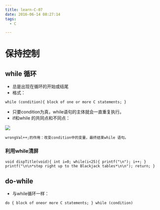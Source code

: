 ```yaml
---
title: learn-C-07
date: 2016-06-14 08:27:14
tags:
  - C

---
```





<!-- more -->

# 保持控制 #

## while 循环 ##

- 总是出现在循环的开始或结尾
- 格式：

`while (condition){
block of one or more C statements;
}`

- 只要condition为真，while语句的主体就会一直重复执行。
- if和while 的共同点和不同点：

![](http://ww1.sinaimg.cn/large/691a3013gw1f4ujjs5yhfj20dg0833z8.jpg)

    wrongVal++;的作用：改变condition中的变量，最终结束while 语句。

### 利用while清屏 ###

`void dispTitle(void){
	int i=0;
	while(i<25){
		printf("\n");
		i++;
	}
	printf("\n\n*step right up to the Blackjack tables*\n\n");
	return;
}
`

## do-while ##

- 与while循环一样：

`do {
	block of oneor more C statements;
}
while (condition)
`

